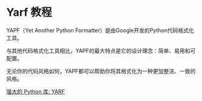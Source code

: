 # Yarf 教程

<show-structure depth="3"/>


YAPF（Yet Another Python Formatter）是由Google开发的Python代码格式化工具。

与其他代码格式化工具相比，YAPF的最大特点是它的设计理念：简单、易用和可配置。

无论你的代码风格如何，YAPF都可以帮助你将其格式化为一种更加整洁、一致的风格。


<seealso>
<category ref="ref_docs">
    <a href="https://mp.weixin.qq.com/s/Jw035LyJYerdPvITM9ZMNQ">强大的 Python 库: YARF</a>
</category>
<category ref="ref_github">
</category>
<category ref="ref_issues">
</category>
<category ref="ref_hf">
</category>
<category ref="ref_ms">
</category>
</seealso>